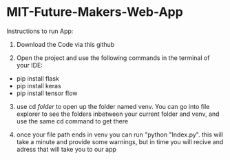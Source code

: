 # MIT-Future-Makers-Web-App


Instructions to run App:

1) Download the Code via this github

2) Open the project and use the following commands in the terminal of your IDE:
  - pip install flask
  - pip install keras
  - pip install tensor flow
  
3) use cd *folder* to open up the folder named venv. You can go into file explorer to see the folders inbetween your current folder and venv, and use the same cd command to get there

4) once your file path ends in venv you can run "python "Index.py". this will take a minute and provide some warnings, but in time you will recive and adress that will take you to our app
